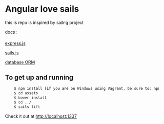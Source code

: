 # Angular love sails #

this is repo is inspired by sailng project 

docs :
#### 

[express.js](http://expressjs.com/4x/api.html)

[sails.js](http://www.sailsjs.org/#/documentation/concepts)

[database ORM](https://github.com/balderdashy/waterline)





## To get up and running ##
```bash
    $ npm install (if you are on Windows using Vagrant, be sure to: npm install --no-bin-links)
    $ cd assets
    $ bower install
    $ cd ../
    $ sails lift
```
Check it out at [http://localhost:1337](http://localhost:1337)



